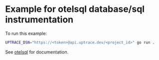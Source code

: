 # Example for otelsql database/sql instrumentation

To run this example:

```bash
UPTRACE_DSN="https://<token>@api.uptrace.dev/<project_id>" go run .
```

See [otelsql](https://github.com/uptrace/uptrace-go/tree/master/extra/otelsql) for documentation.
